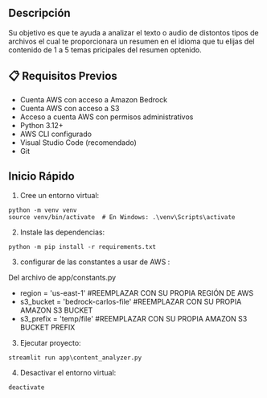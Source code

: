 
## Descripción

Su objetivo es que te ayuda a analizar el texto  o audio de distontos tipos de archivos el cual te proporcionara un resumen en el idioma que tu elijas del contenido de 1 a 5 temas pricipales del resumen optenido.


## 📋 Requisitos Previos
- Cuenta AWS con acceso a Amazon Bedrock
- Cuenta AWS con acceso a S3
- Acceso a cuenta AWS con permisos administrativos
- Python 3.12+
- AWS CLI configurado
- Visual Studio Code (recomendado)
- Git

## Inicio Rápido

1. Cree un entorno virtual:
```
python -m venv venv
source venv/bin/activate  # En Windows: .\venv\Scripts\activate
```

2. Instale las dependencias:
```
python -m pip install -r requirements.txt
```

3. configurar de las constantes a usar de AWS :

  Del archivo de app/constants.py

- region = 'us-east-1' #REEMPLAZAR CON SU PROPIA REGIÓN DE AWS
- s3_bucket = 'bedrock-carlos-file' #REEMPLAZAR CON SU PROPIA AMAZON S3 BUCKET
- s3_prefix = 'temp/file' #REEMPLAZAR CON SU PROPIA AMAZON S3 BUCKET PREFIX


3. Ejecutar proyecto:
```
streamlit run app\content_analyzer.py
```

4. Desactivar el entorno virtual:
```
deactivate
```

